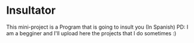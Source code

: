 # Insultator
This mini-project is a Program that is going to insult you (In Spanish) PD: I am a begginer and I'll upload here the projects that I do sometimes :)
